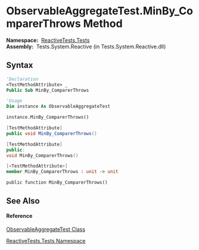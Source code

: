 # ObservableAggregateTest.MinBy\_ComparerThrows Method

**Namespace:**  [ReactiveTests.Tests](ReactiveTests.Tests\ReactiveTests.Tests.md)  
**Assembly:**  Tests.System.Reactive (in Tests.System.Reactive.dll)

## Syntax

```vb
'Declaration
<TestMethodAttribute> _
Public Sub MinBy_ComparerThrows
```

```vb
'Usage
Dim instance As ObservableAggregateTest

instance.MinBy_ComparerThrows()
```

```csharp
[TestMethodAttribute]
public void MinBy_ComparerThrows()
```

```c++
[TestMethodAttribute]
public:
void MinBy_ComparerThrows()
```

```fsharp
[<TestMethodAttribute>]
member MinBy_ComparerThrows : unit -> unit 
```

```jscript
public function MinBy_ComparerThrows()
```

## See Also

#### Reference

[ObservableAggregateTest Class](ObservableAggregateTest\ObservableAggregateTest.md)

[ReactiveTests.Tests Namespace](ReactiveTests.Tests\ReactiveTests.Tests.md)




